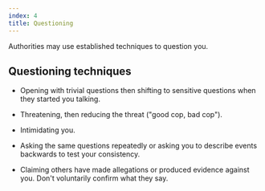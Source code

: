 ```yaml
---
index: 4
title: Questioning
---
```

Authorities may use established techniques to question you.

## Questioning techniques

*   Opening with trivial questions then shifting to sensitive questions when they started you talking.

*   Threatening, then reducing the threat ("good cop, bad cop").

*   Intimidating you.

*   Asking the same questions repeatedly or asking you to describe events backwards to test your consistency. 

*   Claiming others have made allegations or produced evidence against you. Don't voluntarily confirm what they say.